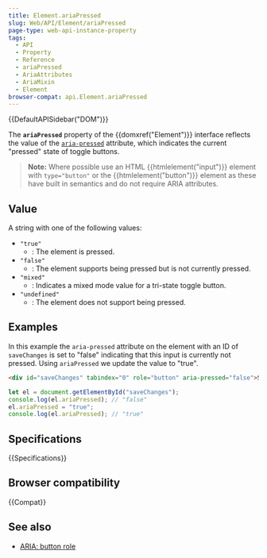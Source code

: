 ```yaml
---
title: Element.ariaPressed
slug: Web/API/Element/ariaPressed
page-type: web-api-instance-property
tags:
  - API
  - Property
  - Reference
  - ariaPressed
  - AriaAttributes
  - AriaMixin
  - Element
browser-compat: api.Element.ariaPressed
---
```


{{DefaultAPISidebar("DOM")}}

The **`ariaPressed`** property of the {{domxref("Element")}} interface reflects the value of the [`aria-pressed`](/en-US/docs/Web/Accessibility/ARIA/Attributes/aria-pressed) attribute, which indicates the current "pressed" state of toggle buttons.

> **Note:** Where possible use an HTML {{htmlelement("input")}} element with `type="button"` or the {{htmlelement("button")}} element as these have built in semantics and do not require ARIA attributes.

## Value

A string with one of the following values:

- `"true"`
  - : The element is pressed.
- `"false"`
  - : The element supports being pressed but is not currently pressed.
- `"mixed"`
  - : Indicates a mixed mode value for a tri-state toggle button.
- `"undefined"`
  - : The element does not support being pressed.

## Examples

In this example the `aria-pressed` attribute on the element with an ID of `saveChanges` is set to "false" indicating that this input is currently not pressed. Using `ariaPressed` we update the value to "true".

```html
<div id="saveChanges" tabindex="0" role="button" aria-pressed="false">Save</div>
```

```js
let el = document.getElementById("saveChanges");
console.log(el.ariaPressed); // "false"
el.ariaPressed = "true";
console.log(el.ariaPressed); // "true"
```

## Specifications

{{Specifications}}

## Browser compatibility

{{Compat}}

## See also

- [ARIA: button role](/en-US/docs/Web/Accessibility/ARIA/Roles/button_role)
